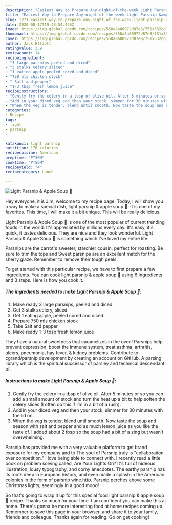 ```yaml
---
description: "Easiest Way to Prepare Any-night-of-the-week Light Parsnip &amp;amp; Apple Soup 🥣"
title: "Easiest Way to Prepare Any-night-of-the-week Light Parsnip &amp;amp; Apple Soup 🥣"
slug: 1271-easiest-way-to-prepare-any-night-of-the-week-light-parsnip-and-amp-apple-soup
date: 2020-08-17T19:48:54.465Z
image: https://img-global.cpcdn.com/recipes/550a8a80972d87e8/751x532cq70/light-parsnip-apple-soup-🥣-recipe-main-photo.jpg
thumbnail: https://img-global.cpcdn.com/recipes/550a8a80972d87e8/751x532cq70/light-parsnip-apple-soup-🥣-recipe-main-photo.jpg
cover: https://img-global.cpcdn.com/recipes/550a8a80972d87e8/751x532cq70/light-parsnip-apple-soup-🥣-recipe-main-photo.jpg
author: Jack Elliott
ratingvalue: 3.9
reviewcount: 14
recipeingredient:
- "3 large parsnips peeled and diced"
- "3 stalks celery sliced"
- "1 eating apple peeled cored and diced"
- "750 mls chicken stock"
- " Salt and pepper"
- "1-3 tbsp fresh lemon juice"
recipeinstructions:
- "Gently fry the celery in a tbsp of olive oil. After 5 minutes or so you can add a small amount of stock and turn the heat up a bit to help soften the celery slices (I often do this if I’m in a bit of a rush)."
- "Add in your diced veg and then your stock, simmer for 30 minutes with the lid on."
- "When the veg is tender, blend until smooth. Now taste the soup and season with salt and pepper and as much lemon juice as you like the taste of. I added about 2 tbsp so the soup had a bit of a zing but wasn’t overwhelming."
categories:
- Recipe
tags:
- light
- parsnip
- 

katakunci: light parsnip  
nutrition: 176 calories
recipecuisine: American
preptime: "PT30M"
cooktime: "PT56M"
recipeyield: "4"
recipecategory: Lunch

---
```



![Light Parsnip &amp; Apple Soup 🥣](https://img-global.cpcdn.com/recipes/550a8a80972d87e8/751x532cq70/light-parsnip-apple-soup-🥣-recipe-main-photo.jpg)

Hey everyone, it is Jim, welcome to my recipe page. Today, I will show you a way to make a special dish, light parsnip &amp; apple soup 🥣. It is one of my favorites. This time, I will make it a bit unique. This will be really delicious.

Light Parsnip &amp; Apple Soup 🥣 is one of the most popular of current trending foods in the world. It's appreciated by millions every day. It's easy, it's quick, it tastes delicious. They are nice and they look wonderful. Light Parsnip &amp; Apple Soup 🥣 is something which I've loved my entire life.

Parsnips are the carrot&#39;s sweeter, starchier cousin, perfect for roasting. Be sure to trim the tops and Sweet parsnips are an excellent match for the sherry glaze. Remember to remove their tough peels.


To get started with this particular recipe, we have to first prepare a few ingredients. You can cook light parsnip &amp; apple soup 🥣 using 6 ingredients and 3 steps. Here is how you cook it.

<!--inarticleads1-->

##### The ingredients needed to make Light Parsnip &amp; Apple Soup 🥣:

1. Make ready 3 large parsnips, peeled and diced
1. Get 3 stalks celery, sliced
1. Get 1 eating apple, peeled cored and diced
1. Prepare 750 mls chicken stock
1. Take  Salt and pepper
1. Make ready 1-3 tbsp fresh lemon juice


They have a natural sweetness that caramelizes in the oven! Parsnips help prevent depression, boost the immune system, treat asthma, arthritis, ulcers, pneumonia, hay fever, &amp; kidney problems. Contribute to cgrand/parsnip development by creating an account on GitHub. A parsing library which is the spiritual successor of parsley and technical descendant of. 

<!--inarticleads2-->

##### Instructions to make Light Parsnip &amp; Apple Soup 🥣:

1. Gently fry the celery in a tbsp of olive oil. After 5 minutes or so you can add a small amount of stock and turn the heat up a bit to help soften the celery slices (I often do this if I’m in a bit of a rush).
1. Add in your diced veg and then your stock, simmer for 30 minutes with the lid on.
1. When the veg is tender, blend until smooth. Now taste the soup and season with salt and pepper and as much lemon juice as you like the taste of. I added about 2 tbsp so the soup had a bit of a zing but wasn’t overwhelming.


Parsnip has provided me with a very valuable platform to get brand exposure for my company and to The soul of Parsnip truly is &#34;collaboration over competition.&#34; I love being able to connect with. I recently read a little book on problem solving called, Are Your Lights On? It&#39;s full of hideous illustration, lousy typography, and corny anecdotes. The earthy parsnip has its roots deep in European history, and even made a splash in the American colonies in the form of parsnip wine.http. Parsnip perches above some Christmas lights, seemingly in a good mood! 

So that's going to wrap it up for this special food light parsnip &amp; apple soup 🥣 recipe. Thanks so much for your time. I am confident you can make this at home. There's gonna be more interesting food at home recipes coming up. Remember to save this page in your browser, and share it to your family, friends and colleague. Thanks again for reading. Go on get cooking!
